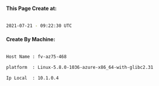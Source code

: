 
   
#### This Page Create at:

```bash

2021-07-21 - 09:22:30 UTC

```

#### Create By Machine:

```bash

Host Name : fv-az75-468

platform  : Linux-5.8.0-1036-azure-x86_64-with-glibc2.31

Ip Local  : 10.1.0.4

```

